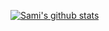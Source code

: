 
[![Sami's github stats](https://github-readme-stats.vercel.app/api?username=sami5001)](https://github.com/anuraghazra/github-readme-stats)
